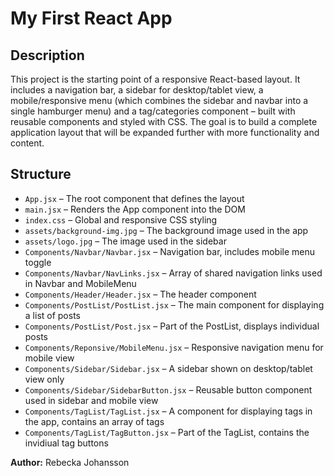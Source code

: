 # My First React App

## Description
This project is the starting point of a responsive React-based layout. It includes a navigation bar, a sidebar for desktop/tablet view, a mobile/responsive menu (which combines the sidebar and navbar into a single hamburger menu) and a tag/categories component – built with reusable components and styled with CSS. The goal is to build a complete application layout that will be expanded further with more functionality and content.


## Structure
- `App.jsx` – The root component that defines the layout
- `main.jsx` – Renders the App component into the DOM
- `index.css` – Global and responsive CSS styling
- `assets/background-img.jpg` – The background image used in the app
- `assets/logo.jpg` – The image used in the sidebar
- `Components/Navbar/Navbar.jsx` – Navigation bar, includes mobile menu toggle
- `Components/Navbar/NavLinks.jsx` – Array of shared navigation links used in Navbar and MobileMenu
- `Components/Header/Header.jsx` – The header component
- `Components/PostList/PostList.jsx` – The main component for displaying a list of posts
- `Components/PostList/Post.jsx` – Part of the PostList, displays individual posts
- `Components/Reponsive/MobileMenu.jsx` – Responsive navigation menu for mobile view
- `Components/Sidebar/Sidebar.jsx` – A sidebar shown on desktop/tablet view only
- `Components/Sidebar/SidebarButton.jsx` – Reusable button component used in sidebar and mobile view
- `Components/TagList/TagList.jsx` – A component for displaying tags in the app, contains an array of tags
- `Components/TagList/TagButton.jsx` – Part of the TagList, contains the invidiual tag buttons


**Author:** Rebecka Johansson
